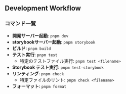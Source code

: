 ## Development Workflow

### コマンド一覧

- **開発サーバー起動**: `pnpm dev`
- **storybookサーバー起動**: `pnpm storybook`
- **ビルド**: `pnpm build`
- **テスト実行**: `pnpm test`
  - 特定のテストファイル実行: `pnpm test <filename>`
- **Storybook テスト実行**: `pnpm test-storybook`
- **リンティング**: `pnpm check`
  - 特定ファイルのリント: `pnpm check <filename>`
- **フォーマット**: `pnpm format`
